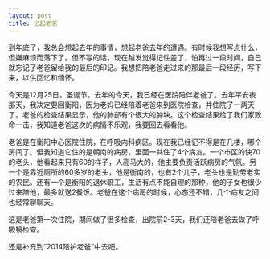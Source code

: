 ```yaml
---
layout: post
title: 忆起老爸
---
```


到年底了，我总会想起去年的事情，想起老爸去年的遭遇。有时候我想写点什么，但嫌麻烦而落下了。但不写的话，现在越发觉得记性差了，怕再过一段时间，自己就忘记了老爸留给我的最后的印记。我想把陪老爸走过来的那最后一段经历，写下来，以供回忆和缅怀。

今天是12月25日，圣诞节。去年的今天，我已经在医院陪伴老爸了。去年平安夜那天，我决定要回衡阳，因为老妈已经陪着老爸来到医院检查，并住院了一两天了。老爸的检查结果显示，他的肺部有个很大的肿块。这个检查结果给了我们家致命一击，我知道老爸这次的病情不乐观，我要回去看看他。

老爸是在衡阳中心医院住院，在呼吸内科病区。现在我已经记不得是在几楼，哪个房间了。但我知道它住的是朝南的病房，里面一共住了4个病友。一个市区的快70的老头，他看起来只有60的样子，人高马大的，他主要负责活跃病房的气氛。另一个是靠近厕所的60多岁的老头，他是衡南的，也有2个儿子，老头也是勤劳老实的农民。还有一个是衡阳的退休职工，生活有点不能自理的那种，他的子女也很少过来陪他，最多就送2餐饭。老爸在这个病房的时候，心态还不错，几个病友之间也经常聊聊天。

这是老爸第一次住院，期间做了很多检查，出院前2-3天，我们还陪老爸去做了呼吸镜检查。

还是补充到“2014陪护老爸”中去吧。


